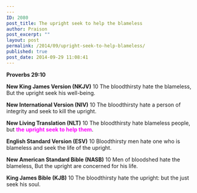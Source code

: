 ```yaml
---
---
ID: 2080
post_title: The upright seek to help the blameless
author: Praison
post_excerpt: ""
layout: post
permalink: /2014/09/upright-seek-to-help-blameless/
published: true
post_date: 2014-09-29 11:08:41
---
```

<strong>Proverbs 29:10</strong>

<strong>New King James Version (NKJV)</strong>
10 The bloodthirsty hate the blameless,
But the upright seek his well-being.

<strong>New International Version (NIV)</strong>
10 The bloodthirsty hate a person of integrity and seek to kill the upright.

<strong>New Living Translation (NLT)</strong>
10 The bloodthirsty hate blameless people, but <span style="color: #ff00ff;"><strong>the upright seek to help them</strong></span>.

<strong>English Standard Version (ESV)</strong>
10 Bloodthirsty men hate one who is blameless and seek the life of the upright.

<strong>New American Standard Bible (NASB)</strong>
10 Men of bloodshed hate the blameless, But the upright are concerned for his life.

<strong>King James Bible (KJB)</strong>
10 The bloodthirsty hate the upright: but the just seek his soul.